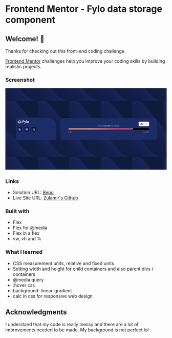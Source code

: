 # Frontend Mentor - Fylo data storage component

## Welcome! 👋

Thanks for checking out this front-end coding challenge.

[Frontend Mentor](https://www.frontendmentor.io) challenges help you improve your coding skills by building realistic projects.

### Screenshot

![Screenshot](screenshot.png?raw=true "Screenshot")

### Links

- Solution URL: [Repo](https://github.com/zulamirsofian/fylo-data-storage-component)
- Live Site URL: [Zulamir's Github](https://zulamirsofian.github.io/frontendmentor/fylo-data-storage-component)

### Built with

- Flex
- Flex for @media
- Flex in a flex
- vw, vh and %

### What I learned

- CSS measurement units, relative and fixed units
- Setting width and height for child containers and also parent divs / containers
- @media query
- :hover css
- background: linear-gradient
- calc in css for responsive web design


## Acknowledgments

I understand that my code is really messy and there are a lot of improvements needed to be made. My background is not perfect lol
